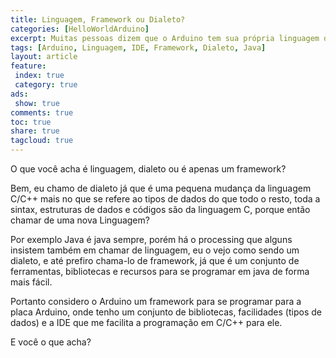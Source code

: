 ```yaml
---
title: Linguagem, Framework ou Dialeto?
categories: [HelloWorldArduino]
excerpt: Muitas pessoas dizem que o Arduino tem sua própria linguagem de programação, eu particularmente prefiro chamar de Dialeto, ou apenas um Framework
tags: [Arduino, Linguagem, IDE, Framework, Dialeto, Java]
layout: article
feature:
 index: true
 category: true
ads: 
 show: true
comments: true
toc: true
share: true
tagcloud: true
---
```

O que você acha é linguagem, dialeto ou é apenas um framework?

Bem, eu chamo de dialeto já que é uma pequena mudança da linguagem C/C++ mais no que se refere ao tipos de dados do que todo o resto, toda a sintax, estruturas de dados e códigos são da linguagem C, porque então chamar de uma nova Linguagem?

Por exemplo Java é java sempre, porém há o processing que alguns insistem também em chamar de linguagem, eu o vejo como sendo um dialeto, e até prefiro chama-lo de framework, já que é um conjunto de ferramentas, bibliotecas e recursos para se programar em java de forma mais fácil.


Portanto considero o Arduino um framework para se programar para a placa Arduino, onde tenho um conjunto de bibliotecas, facilidades (tipos de dados) e a IDE que me facilita a programação em C/C++ para ele.

E você o que acha?
